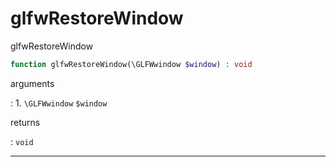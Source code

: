 # glfwRestoreWindow
glfwRestoreWindow

```php
function glfwRestoreWindow(\GLFWwindow $window) : void
```

arguments

:    1. `\GLFWwindow` `$window` 

returns

:    `void` 

---
     